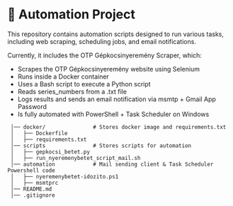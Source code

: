# 🚀 Automation Project
This repository contains automation scripts designed to run various tasks, including web scraping, scheduling jobs, and email notifications.

Currently, it includes the OTP Gépkocsinyeremény Scraper, which:

- Scrapes the OTP Gépkocsinyeremény website using Selenium
- Runs inside a Docker container
- Uses a Bash script to execute a Python script
- Reads series_numbers from a .txt file
- Logs results and sends an email notification via msmtp + Gmail App Password
- Is fully automated with PowerShell + Task Scheduler on Windows

``` otp_gepkocsinyeremeny/
 │── docker/               # Stores docker image and requirements.txt
 │   ├── Dockerfile
 │   ├── requirements.txt
 │── scripts               # Stores scripts for automation
 │   ├── gepkocsi_betet.py
 │   ├── run_nyeremenybetet_script_mail.sh
 │── automation            # Mail sending client & Task Scheduler Powershell code
 │   ├── nyeremenybetet-idozito.ps1
 │   ├── msmtprc
 │── README.md
 │── .gitignore
```
